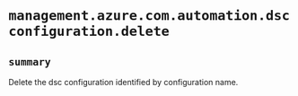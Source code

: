 # `management.azure.com.automation.dscconfiguration.delete`

## `summary`
Delete the dsc configuration identified by configuration name.


